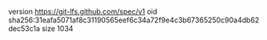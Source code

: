 version https://git-lfs.github.com/spec/v1
oid sha256:31eafa5071af8c31190565eef6c34a72f9e4c3b67365250c90a4db62dec53c1a
size 1034
